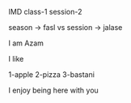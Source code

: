 <!-- @format -->

IMD class-1 session-2

season -> fasl
vs
session -> jalase

I am Azam

I like

1-apple
2-pizza
3-bastani

I enjoy being here with you
